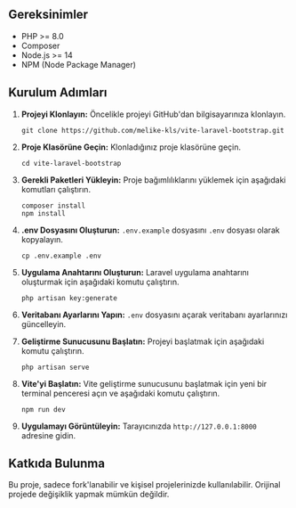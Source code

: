 ## Gereksinimler

- PHP >= 8.0
- Composer
- Node.js >= 14
- NPM (Node Package Manager)

## Kurulum Adımları

1. **Projeyi Klonlayın:** Öncelikle projeyi GitHub'dan bilgisayarınıza klonlayın.
   
   `git clone https://github.com/melike-kls/vite-laravel-bootstrap.git`

2. **Proje Klasörüne Geçin:** Klonladığınız proje klasörüne geçin.
   
   `cd vite-laravel-bootstrap`

3. **Gerekli Paketleri Yükleyin:** Proje bağımlılıklarını yüklemek için aşağıdaki komutları çalıştırın.
   
   `composer install`  
   `npm install`

4. **.env Dosyasını Oluşturun:** `.env.example` dosyasını `.env` dosyası olarak kopyalayın.
   
   `cp .env.example .env`

5. **Uygulama Anahtarını Oluşturun:** Laravel uygulama anahtarını oluşturmak için aşağıdaki komutu çalıştırın.
   
   `php artisan key:generate`

6. **Veritabanı Ayarlarını Yapın:** `.env` dosyasını açarak veritabanı ayarlarınızı güncelleyin.


7. **Geliştirme Sunucusunu Başlatın:** Projeyi başlatmak için aşağıdaki komutu çalıştırın.
   
   `php artisan serve`

8. **Vite'yi Başlatın:** Vite geliştirme sunucusunu başlatmak için yeni bir terminal penceresi açın ve aşağıdaki komutu çalıştırın.
   
   `npm run dev`

9. **Uygulamayı Görüntüleyin:** Tarayıcınızda `http://127.0.0.1:8000` adresine gidin.


## Katkıda Bulunma

Bu proje, sadece fork'lanabilir ve kişisel projelerinizde kullanılabilir. Orijinal projede değişiklik yapmak mümkün değildir.
